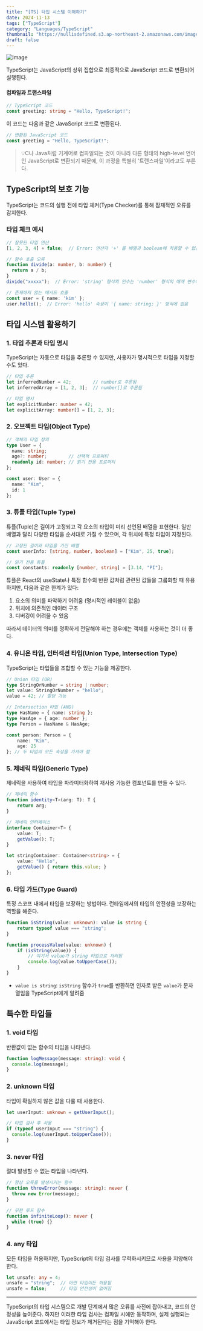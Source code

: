 ```yaml
---
title: "[TS] 타입 시스템 이해하기"
date: 2024-11-13
tags: ["TypeScript"]
category: "Languages/TypeScript"
thumbnail: "https://nullisdefined.s3.ap-northeast-2.amazonaws.com/images/bdb3fceafe9378092615c3f6ddf659a2.png"
draft: false
---
```


![image](https://nullisdefined.s3.ap-northeast-2.amazonaws.com/images/bdb3fceafe9378092615c3f6ddf659a2.png)

TypeScript는 JavaScript의 상위 집합으로 최종적으로 JavaScript 코드로 변환되어 실행된다.

#### 컴파일과 트랜스파일
```ts
// TypeScript 코드
const greeting: string = "Hello, TypeScript!";
```
이 코드는 다음과 같은 JavaScript 코드로 변환된다.
```js
// 변환된 JavaScript 코드
const greeting = "Hello, TypeScript!";
```
> 💡C나 Java처럼 기계어로 컴파일되는 것이 아니라 다른 형태의 high-level 언어인 JavaScript로 변환되기 때문에, 이 과정을 특별히 '트랜스파일'이라고도 부른다.

## TypeScript의 보호 기능
TypeScript는 코드의 실행 전에 타입 체커(Type Checker)를 통해 잠재적인 오류를 감지한다.
###  타입 체크 예시
```ts
// 잘못된 타입 연산
[1, 2, 3, 4] + false;  // Error: 연산자 '+' 를 배열과 boolean에 적용할 수 없음.

// 함수 호출 오류
function divide(a: number, b: number) {
  return a / b;
}
divide("xxxxx");  // Error: 'string' 형식의 인수는 'number' 형식의 매개 변수에 할당될 수 없음.

// 존재하지 않는 메서드 호출
const user = { name: 'kim' };
user.hello();  // Error: 'hello' 속성이 '{ name: string; }' 형식에 없음
```

## 타입 시스템 활용하기
### 1. 타입 추론과 타입 명시
TypeScript는 자동으로 타입을 추론할 수 있지만, 사용자가 명시적으로 타입을 지정할 수도 있다.
```ts
// 타입 추론
let inferredNumber = 42;        // number로 추론됨
let inferredArray = [1, 2, 3];  // number[]로 추론됨

// 타입 명시
let explicitNumber: number = 42;
let explicitArray: number[] = [1, 2, 3];
```
### 2. 오브젝트 타입(Object Type)
```ts
// 객체의 타입 정의
type User = {
  name: string;
  age?: number;        // 선택적 프로퍼티
  readonly id: number; // 읽기 전용 프로퍼티
};

const user: User = {
  name: "Kim",
  id: 1
};
```

### 3. 튜플 타입(Tuple Type)
튜플(Tuple)은 길이가 고정되고 각 요소의 타입이 미리 선언된 배열을 표현한다. 일반 배열과 달리 다양한 타입을 순서대로 가질 수 있으며, 각 위치에 특정 타입이 지정된다.
```ts
// 고정된 길이와 타입을 가진 배열
const userInfo: [string, number, boolean] = ["Kim", 25, true];

// 읽기 전용 튜플
const constants: readonly [number, string] = [3.14, "PI"];
```

튜플은 React의 useState나 특정 함수의 반환 값처럼 관련된 값들을 그룹화할 때 유용하지만, 다음과 같은 한계가 있다:

1. 요소의 의미를 파악하기 어려움 (명시적인 레이블이 없음)
2. 위치에 의존적인 데이터 구조
3. 디버깅이 어려울 수 있음

따라서 데이터의 의미를 명확하게 전달해야 하는 경우에는 객체를 사용하는 것이 더 좋다.

### 4. 유니온 타입, 인터섹션 타입(Union Type, Intersection Type)
TypeScript는 타입들을 조합할 수 있는 기능을 제공한다.
```ts
// Union 타입 (OR)
type StringOrNumber = string | number;
let value: StringOrNumber = "hello";
value = 42; // 할당 가능

// Intersection 타입 (AND)
type HasName = { name: string };
type HasAge = { age: number };
type Person = HasName & HasAge;

const person: Person = {
    name: "Kim",
    age: 25
}; // 두 타입의 모든 속성을 가져야 함
```

### 5. 제네릭 타입(Generic Type)
제네릭을 사용하여 타입을 파라미터화하여 재사용 가능한 컴포넌트를 만들 수 있다.
```ts
// 제네릭 함수
function identity<T>(arg: T): T {
    return arg;
}

// 제네릭 인터페이스
interface Container<T> {
    value: T;
    getValue(): T;
}

let stringContainer: Container<string> = {
    value: "Hello",
    getValue() { return this.value; }
};
```

### 6. 타입 가드(Type Guard)
특정 스코프 내에서 타입을 보장하는 방법이다. 런타임에서의 타입의 안전성을 보장하는 역할을 해준다.
```ts
function isString(value: unknown): value is string {
    return typeof value === "string";
}

function processValue(value: unknown) {
    if (isString(value)) {
        // 여기서 value가 string 타입으로 처리됨
        console.log(value.toUpperCase());
    }
}
```
- `value is string`: `isString` 함수가 `true`를 반환하면 인자로 받은 `value`가 문자열임을 TypeScript에게 알려줌
## 특수한 타입들
### 1. void 타입
반환값이 없는 함수의 타입을 나타낸다.
```ts
function logMessage(message: string): void {
  console.log(message);
}
```

### 2. unknown 타입
타입이 확실하지 않은 값을 다룰 때 사용한다.
```ts
let userInput: unknown = getUserInput();

// 타입 검사 후 사용
if (typeof userInput === "string") {
  console.log(userInput.toUpperCase());
}
```

### 3. never 타입
절대 발생할 수 없는 타입을 나타낸다.
```ts
// 항상 오류를 발생시키는 함수
function throwError(message: string): never {
  throw new Error(message);
}

// 무한 루프 함수
function infiniteLoop(): never {
  while (true) {}
}
```


### 4. any 타입
모든 타입을 허용하지만, TypeScript의 타입 검사를 무력화시키므로 사용을 지양해야 한다.
```ts
let unsafe: any = 4;
unsafe = "string";  // 어떤 타입이든 허용됨
unsafe = false;     // 타입 안전성이 없어짐
```

---
TypeScript의 타입 시스템으로 개발 단계에서 많은 오류를 사전에 잡아내고, 코드의 안정성을 높여준다. 하지만 이러한 타입 검사는 컴파일 시에만 동작하며, 실제 실행되는 JavaScript 코드에서는 타입 정보가 제거된다는 점을 기억해야 한다.